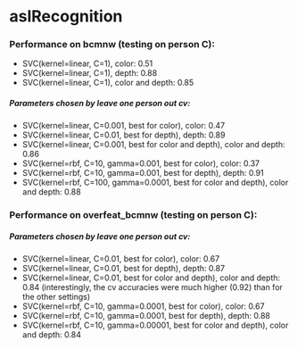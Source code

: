 # aslRecognition

### Performance on bcmnw (testing on person C):

- SVC(kernel=linear, C=1), color: 0.51
- SVC(kernel=linear, C=1), depth: 0.88
- SVC(kernel=linear, C=1), color and depth: 0.85

##### Parameters chosen by leave one person out cv:

- SVC(kernel=linear, C=0.001, best for color), color: 0.47
- SVC(kernel=linear, C=0.01, best for depth), depth: 0.89
- SVC(kernel=linear, C=0.001, best for color and depth), color and depth: 0.86
- SVC(kernel=rbf, C=10, gamma=0.001, best for color), color: 0.37
- SVC(kernel=rbf, C=10, gamma=0.001, best for depth), depth: 0.91
- SVC(kernel=rbf, C=100, gamma=0.0001, best for color and depth), color and depth: 0.88

### Performance on overfeat_bcmnw (testing on person C):

##### Parameters chosen by leave one person out cv:

- SVC(kernel=linear, C=0.01, best for color), color: 0.67
- SVC(kernel=linear, C=0.01, best for depth), depth: 0.87
- SVC(kernel=linear, C=0.01, best for color and depth), color and depth: 0.84 (interestingly, the cv accuracies were much higher (0.92) than for the other settings)
- SVC(kernel=rbf, C=10, gamma=0.0001, best for color), color: 0.67
- SVC(kernel=rbf, C=10, gamma=0.0001, best for depth), depth: 0.88
- SVC(kernel=rbf, C=10, gamma=0.00001, best for color and depth), color and depth: 0.84

